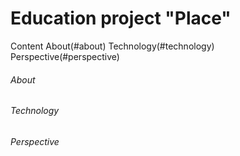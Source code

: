 # Education project "Place"

Content
About(#about)
Technology(#technology)
Perspective(#perspective)

###### About
###### Technology
###### Perspective
